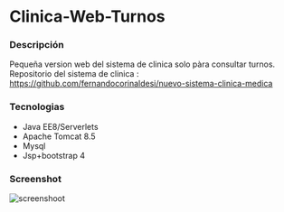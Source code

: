 # Clinica-Web-Turnos

### Descripción
Pequeña version web del sistema de clinica solo pàra consultar turnos.
Repositorio del sistema de clinica : https://github.com/fernandocorinaldesi/nuevo-sistema-clinica-medica

### Tecnologias
* Java EE8/Serverlets
* Apache Tomcat 8.5
* Mysql
* Jsp+bootstrap 4


### Screenshot
![screenshoot](https://i.ibb.co/PFvdWwv/clinica.jpg)



